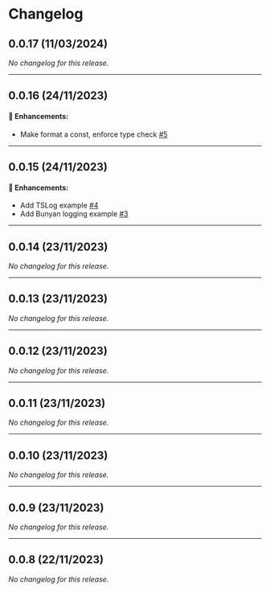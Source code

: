 # Changelog

## 0.0.17 (11/03/2024)
*No changelog for this release.*

---

## 0.0.16 (24/11/2023)

#### 🚀 Enhancements:

- Make format a const, enforce type check [#5](https://github.com/otherguy/elysia-logging/pull/5)

---

## 0.0.15 (24/11/2023)

#### 🚀 Enhancements:

- Add TSLog example [#4](https://github.com/otherguy/elysia-logging/pull/4)
- Add Bunyan logging example [#3](https://github.com/otherguy/elysia-logging/pull/3)

---

## 0.0.14 (23/11/2023)
*No changelog for this release.*

---

## 0.0.13 (23/11/2023)
*No changelog for this release.*

---

## 0.0.12 (23/11/2023)
*No changelog for this release.*

---

## 0.0.11 (23/11/2023)
*No changelog for this release.*

---

## 0.0.10 (23/11/2023)
*No changelog for this release.*

---

## 0.0.9 (23/11/2023)
*No changelog for this release.*

---

## 0.0.8 (22/11/2023)
*No changelog for this release.*
